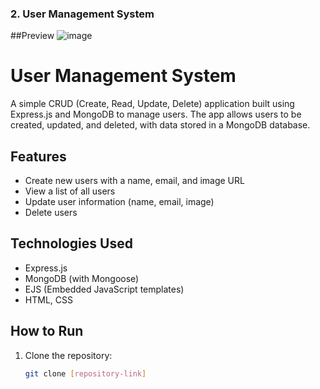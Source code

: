 
### **2. User Management System**
##Preview
![image](https://github.com/user-attachments/assets/51c33318-853c-4f80-9fb2-f513971dc54e)

# User Management System

A simple CRUD (Create, Read, Update, Delete) application built using Express.js and MongoDB to manage users. The app allows users to be created, updated, and deleted, with data stored in a MongoDB database.

## Features
- Create new users with a name, email, and image URL
- View a list of all users
- Update user information (name, email, image)
- Delete users

## Technologies Used
- Express.js
- MongoDB (with Mongoose)
- EJS (Embedded JavaScript templates)
- HTML, CSS

## How to Run
1. Clone the repository:
   ```bash
   git clone [repository-link]

